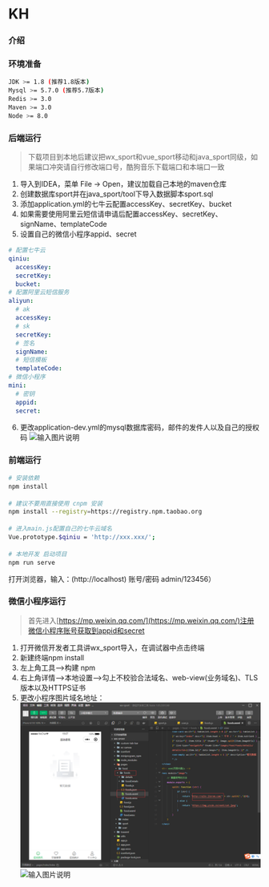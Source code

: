 # KH

### 介绍


### 环境准备
```bash
JDK >= 1.8 (推荐1.8版本)
Mysql >= 5.7.0 (推荐5.7版本)
Redis >= 3.0
Maven >= 3.0
Node >= 8.0
```
### 后端运行
> 下载项目到本地后建议把wx_sport和vue_sport移动和java_sport同级，如果端口冲突请自行修改端口号，酷狗音乐下载端口和本端口一致

1. 导入到IDEA，菜单 File -> Open，建议加载自己本地的maven仓库
2. 创建数据库sport并在java_sport/tool下导入数据脚本sport.sql
3. 添加application.yml的七牛云配置accessKey、secretKey、bucket
4. 如果需要使用阿里云短信请申请后配置accessKey、secretKey、signName、templateCode
5. 设置自己的微信小程序appid、secret
```yml
# 配置七牛云
qiniu:
  accessKey:
  secretKey:
  bucket:
# 配置阿里云短信服务
aliyun:
  # ak
  accessKey:
  # sk
  secretKey:
  # 签名
  signName:
  # 短信模板
  templateCode:
# 微信小程序
mini:
  # 密钥
  appid:
  secret:
```
6. 更改application-dev.yml的mysql数据库密码，邮件的发件人以及自己的授权码
![输入图片说明](https://images.gitee.com/uploads/images/2022/0304/000922_f12235f4_8886246.png "屏幕截图.png")
### 前端运行
```bash
# 安装依赖
npm install

# 建议不要用直接使用 cnpm 安装
npm install --registry=https://registry.npm.taobao.org

# 进入main.js配置自己的七牛云域名
Vue.prototype.$qiniu = 'http://xxx.xxx/';

# 本地开发 启动项目
npm run serve
```
打开浏览器，输入：(http://localhost) 账号/密码 admin/123456）

### 微信小程序运行
> 首先进入[https://mp.weixin.qq.com/](https://mp.weixin.qq.com/)注册微信小程序账号获取到appid和secret

1. 打开微信开发者工具讲wx_sport导入，在调试器中点击终端
2. 新建终端npm install
3. 左上角工具-->构建 npm
4. 右上角详情-->本地设置-->勾上不校验合法域名、web-view(业务域名)、TLS版本以及HTTPS证书
5. 更改小程序图片域名地址：
![输入图片说明](tool/QQ%E5%9B%BE%E7%89%8720220320193646.png)
![输入图片说明](QQ%E5%9B%BE%E7%89%8720220320193641.png)
